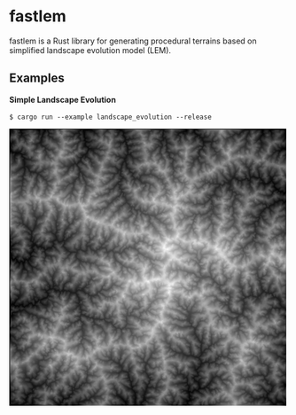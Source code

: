 # fastlem

fastlem is a Rust library for generating procedural terrains based on simplified landscape evolution model (LEM).

## Examples

**Simple Landscape Evolution**

```
$ cargo run --example landscape_evolution --release
```

![Simple Landscape Evolution](images/out/landscape_evolution.png)